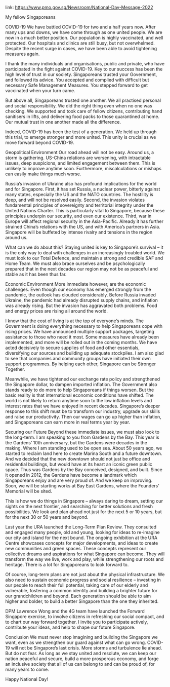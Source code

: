 link: https://www.pmo.gov.sg/Newsroom/National-Day-Message-2022

My fellow Singaporeans

COVID-19
We have battled COVID-19 for two and a half years now. After many ups and downs, we have come through as one united people. We are now in a much better position. Our population is highly vaccinated, and well protected. Our hospitals and clinics are still busy, but not overwhelmed. Despite the recent surge in cases, we have been able to avoid tightening measures again.

I thank the many individuals and organisations, public and private, who have participated in the fight against COVID-19. Key to our success has been the high level of trust in our society. Singaporeans trusted your Government, and followed its advice. You accepted and complied with difficult but necessary Safe Management Measures. You stepped forward to get vaccinated when your turn came.

But above all, Singaporeans trusted one another. We all practised personal and social responsibility. We did the right thing even when no one was checking. We supported and took care of fellow citizens, contributing hand sanitisers in lifts, and delivering food packs to those quarantined at home. Our mutual trust in one another made all the difference.

Indeed, COVID-19 has been the test of a generation. We held up through this trial, to emerge stronger and more united. This unity is crucial as we move forward beyond COVID-19.

Geopolitical Environment
Our road ahead will not be easy. Around us, a storm is gathering. US-China relations are worsening, with intractable issues, deep suspicions, and limited engagement between them. This is unlikely to improve anytime soon. Furthermore, miscalculations or mishaps can easily make things much worse.

Russia’s invasion of Ukraine also has profound implications for the world and for Singapore. First, it has set Russia, a nuclear power, bitterly against many states, especially the US and the NATO countries. The hostility is deep, and will not be resolved easily. Second, the invasion violates fundamental principles of sovereignty and territorial integrity under the United Nations Charter. This is particularly vital to Singapore, because these principles underpin our security, and even our existence. Third, war in Europe will affect regional security in the Asia-Pacific. Already it has further strained China’s relations with the US, and with America’s partners in Asia. Singapore will be buffeted by intense rivalry and tensions in the region around us.

What can we do about this? Staying united is key to Singapore’s survival – it is the only way to deal with challenges in an increasingly troubled world. We must look to our Total Defence, and maintain a strong and credible SAF and Home Team. We must also brace ourselves and be psychologically prepared that in the next decades our region may not be as peaceful and stable as it has been thus far.

Economic Environment
More immediate however, are the economic challenges. Even though our economy has emerged strongly from the pandemic, the outlook has clouded considerably. Before Russia invaded Ukraine, the pandemic had already disrupted supply chains, and inflation was already rising. But the invasion has aggravated both problems. Food and energy prices are rising all around the world.

I know that the cost of living is at the top of everyone’s minds. The Government is doing everything necessary to help Singaporeans cope with rising prices. We have announced multiple support packages, targeting assistance to those who need it most. Some measures have already been implemented, and more will be rolled out in the coming months. We have acted decisively to secure supplies of food and other essentials, diversifying our sources and building up adequate stockpiles. I am also glad to see that companies and community groups have initiated their own support programmes. By helping each other, Singapore can be Stronger Together.

Meanwhile, we have tightened our exchange rate policy and strengthened the Singapore dollar, to dampen imported inflation. The Government also stands ready to do more to help Singaporeans if things worsen. But the basic reality is that international economic conditions have shifted. The world is not likely to return anytime soon to the low inflation levels and interest rates that we have enjoyed in recent decades. Singapore’s deeper response to this shift must be to transform our industry, upgrade our skills and raise our productivity. Then our wages can go up higher than inflation, and Singaporeans can earn more in real terms year by year.

Securing our Future
Beyond these immediate issues, we must also look to the long-term. I am speaking to you from Gardens by the Bay. This year is the Gardens’ 10th anniversary, but the Gardens were decades in the making. Where I am standing used to be open sea. About 50 years ago, we started to reclaim land here to create Marina South and a future downtown. And we decided that the new downtown should not just be office and residential buildings, but would have at its heart an iconic green public space. Thus was Gardens by the Bay conceived, designed, and built. Since it opened in 2012, the Gardens have become a landmark which Singaporeans enjoy and are very proud of. And we keep on improving. Soon, we will be starting works at Bay East Gardens, where the Founders’ Memorial will be sited.

This is how we do things in Singapore – always daring to dream, setting our sights on the next frontier, and searching for better solutions and fresh possibilities. We look and plan ahead not just for the next 5 or 10 years, but for the next 30 or 50 years and beyond.

Last year the URA launched the Long-Term Plan Review. They consulted and engaged many people, old and young, looking for ideas to re-imagine our city and island for the next bound. The ongoing exhibition at the URA Centre showcases concepts for major developments, and ideas to create new communities and green spaces. These concepts represent our collective dreams and aspirations for what Singapore can become. They will transform the way we live, work and play, while strengthening our roots and heritage. There is a lot for Singaporeans to look forward to.

Of course, long-term plans are not just about the physical infrastructure. We also need to sustain economic progress and social resilience – investing in our people to reach their full potential, taking care of our elderly and vulnerable, fostering a common identity and building a brighter future for our grandchildren and beyond. Each generation should be able to aim higher and bolder, to build a better Singapore than the one they inherited.

DPM Lawrence Wong and the 4G team have launched the Forward Singapore exercise, to involve citizens in refreshing our social compact, and to chart our way forward together. I invite you to participate actively, contribute your ideas, and help to shape our future Singapore.

Conclusion
We must never stop imagining and building the Singapore we want, even as we strengthen our guard against what can go wrong. COVID-19 will not be Singapore’s last crisis. More storms and turbulence lie ahead. But do not fear. As long as we stay united and resolute, we can keep our nation peaceful and secure, build a more prosperous economy, and forge an inclusive society that all of us can belong to and can be proud of, for many years to come.

Happy National Day!
